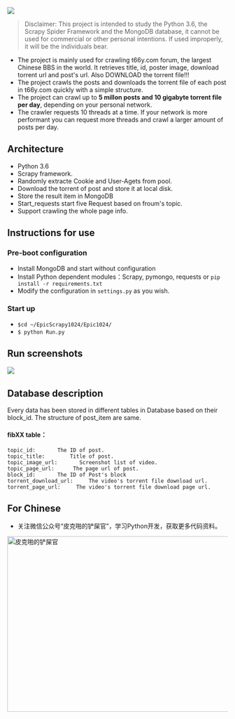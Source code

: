 
![][py3x]

> Disclaimer: This project is intended to study the Python 3.6, the Scrapy Spider Framework and the MongoDB database, it cannot be used for commercial or other personal intentions. If used improperly, it will be the individuals bear.

* The project is mainly used for crawling t66y.com forum, the largest Chinese BBS in the world. It retrieves title, id, poster image, download torrent url and post's url. Also DOWNLOAD the torrent file!!!
* The project crawls the posts and downloads the torrent file of each post in t66y.com quickly with a simple structure.
* The project can crawl up to **5 millon posts and 10 gigabyte torrent file per day**, depending on your personal network. 
* The crawler requests 10 threads at a time. If your network is more performant you can request more threads and crawl a larger amount of posts per day. 


## Architecture

* Python 3.6
* Scrapy framework.
* Randomly extracte Cookie and User-Agets from pool.
* Download the torrent of post and store it at local disk.
* Store the result item in MongoDB
* Start_requests start five Request based on froum's topic.
* Support crawling the whole page info.


## Instructions for use

### Pre-boot configuration

* Install MongoDB and start without configuration
* Install Python dependent modules：Scrapy, pymongo, requests or `pip install -r requirements.txt`
* Modify the configuration in `settings.py` as you wish.

### Start up

* `$cd ~/EpicScrapy1024/Epic1024/`
* `$ python Run.py`


## Run screenshots
![](https://wx4.sinaimg.cn/mw1024/a726c4d3gy1fr9p3tn7pyg20sb0dl1ky.gif)
![]()

## Database description

Every data has been stored in different tables in Database based on their block_id. The structure of post_item are same.

#### fibXX table：
  
    topic_id:       The ID of post.
    topic_title:        Title of post.
    topic_image_url:       Screenshot list of video.
    topic_page_url:      The page url of post.
    block_id:       The ID of Post's block
    torrent_download_url:     The video's torrent file download url.
    torrent_page_url:     The video's torrent file download page url.

## For Chinese

* 关注微信公众号“皮克啪的铲屎官”，学习Python开发，获取更多代码资料。

<img src="https://mmbiz.qpic.cn/mmbiz_jpg/jA4Qc7C9IZS5CU8Eicxw9K4kIY8BibzDJX6QiahNQ0wDC2HLheXWp6CpITXBWcxt6E4SRlxHJyrxNO6v6TlKMgeUg/0?wx_fmt=jpeg" width = "800" height = "400" alt="皮克啪的铲屎官" align=center />   



[py3x]: https://img.shields.io/badge/python-3.x-brightgreen.svg
